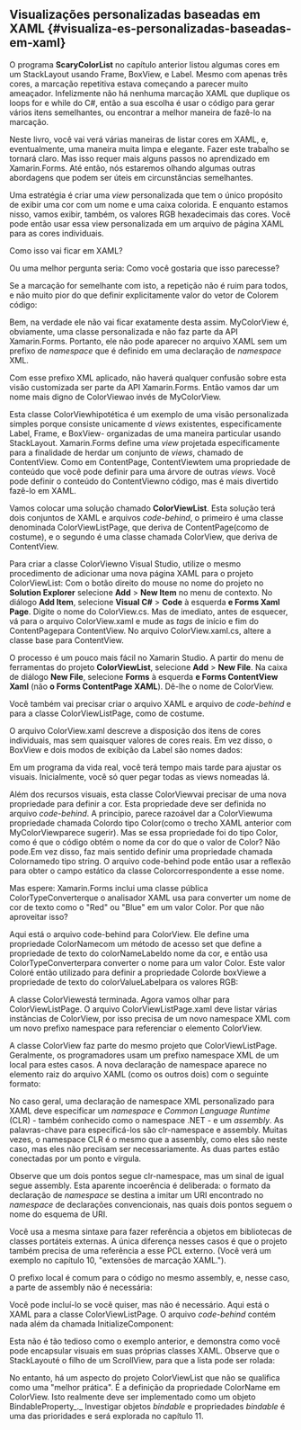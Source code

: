 ## Visualizações personalizadas baseadas em XAML {#visualiza-es-personalizadas-baseadas-em-xaml}

O programa **ScaryColorList** no capítulo anterior listou algumas cores em um StackLayout usando Frame, BoxView, e Label. Mesmo com apenas três cores, a marcação repetitiva estava começando a parecer muito ameaçador. Infelizmente não há nenhuma marcação XAML que duplique os loops for e while do C#, então a sua escolha é usar o código para gerar vários itens semelhantes, ou encontrar a melhor maneira de fazê-lo na marcação.

Neste livro, você vai verá várias maneiras de listar cores em XAML, e, eventualmente, uma maneira muita limpa e elegante. Fazer este trabalho se tornará claro. Mas isso requer mais alguns passos no aprendizado em Xamarin.Forms. Até então, nós estaremos olhando algumas outras abordagens que podem ser úteis em circunstâncias semelhantes.

Uma estratégia é criar uma _view_ personalizada que tem o único propósito de exibir uma cor com um nome e uma caixa colorida. E enquanto estamos nisso, vamos exibir, também, os valores RGB hexadecimais das cores. Você pode então usar essa view personalizada em um arquivo de página XAML para as cores individuais.

Como isso vai ficar em XAML?

Ou uma melhor pergunta seria: Como você gostaria que isso parecesse?

Se a marcação for semelhante com isto, a repetição não é ruim para todos, e não muito pior do que definir explicitamente valor do vetor de Colorem código:

Bem, na verdade ele não vai ficar exatamente desta assim. MyColorView é, obviamente, uma classe personalizada e não faz parte da API Xamarin.Forms. Portanto, ele não pode aparecer no arquivo XAML sem um prefixo de _namespace_ que é definido em uma declaração de _namespace_ XML.

Com esse prefixo XML aplicado, não haverá qualquer confusão sobre esta visão customizada ser parte da API Xamarin.Forms. Então vamos dar um nome mais digno de ColorViewao invés de MyColorView.

Esta classe ColorViewhipotética é um exemplo de uma visão personalizada simples porque consiste unicamente d _views_ existentes, especificamente Label, Frame, e BoxView- organizadas de uma maneira particular usando StackLayout. Xamarin.Forms define uma _view_ projetada especificamente para a finalidade de herdar um conjunto de _views_, chamado de ContentView. Como em ContentPage, ContentViewtem uma propriedade de conteúdo que você pode definir para uma árvore de outras _views_. Você pode definir o conteúdo do ContentViewno código, mas é mais divertido fazê-lo em XAML.

Vamos colocar uma solução chamado **ColorViewList**. Esta solução terá dois conjuntos de XAML e arquivos _code-behind_, o primeiro é uma classe denominada ColorViewListPage, que deriva de ContentPage(como de costume), e o segundo é uma classe chamada ColorView, que deriva de ContentView.

Para criar a classe ColorViewno Visual Studio, utilize o mesmo procedimento de adicionar uma nova página XAML para o projeto ColorViewList: Com o botão direito do mouse no nome do projeto no **Solution Explorer** selecione **Add** &gt; **New Item** no menu de contexto. No diálogo **Add Item**, selecione **Visual C#** &gt; **Code** à esquerda **e Forms Xaml Page**. Digite o nome do ColorView.cs. Mas de imediato, antes de esquecer, vá para o arquivo ColorView.xaml e mude as _tags_ de início e fim do ContentPagepara ContentView. No arquivo ColorView.xaml.cs, altere a classe base para ContentView.

O processo é um pouco mais fácil no Xamarin Studio. A partir do menu de ferramentas do projeto **ColorViewList**, selecione **Add** &gt; **New File**. Na caixa de diálogo **New File**, selecione **Forms** à esquerda **e Forms ContentView Xaml** (não **o Forms ContentPage XAML**). Dê-lhe o nome de ColorView.

Você também vai precisar criar o arquivo XAML e arquivo de _code-behind_ e para a classe ColorViewListPage, como de costume.

O arquivo ColorView.xaml descreve a disposição dos itens de cores individuais, mas sem quaisquer valores de cores reais. Em vez disso, o BoxView e dois modos de exibição da Label são nomes dados:

Em um programa da vida real, você terá tempo mais tarde para ajustar os visuais. Inicialmente, você só quer pegar todas as views nomeadas lá.

Além dos recursos visuais, esta classe ColorViewvai precisar de uma nova propriedade para definir a cor. Esta propriedade deve ser definida no arquivo _code-behind_. A princípio, parece razoável dar a ColorViewuma propriedade chamada Colordo tipo Color(como o trecho XAML anterior com MyColorViewparece sugerir). Mas se essa propriedade foi do tipo Color, como é que o código obtém o nome da cor do que o valor de Color? Não pode.Em vez disso, faz mais sentido definir uma propriedade chamada Colornamedo tipo string. O arquivo code-behind pode então usar a reflexão para obter o campo estático da classe Colorcorrespondente a esse nome.

Mas espere: Xamarin.Forms inclui uma classe pública ColorTypeConverterque o analisador XAML usa para converter um nome de cor de texto como o &quot;Red&quot; ou &quot;Blue&quot; em um valor Color. Por que não aproveitar isso?

Aqui está o arquivo code-behind para ColorView. Ele define uma propriedade ColorNamecom um método de acesso set que define a propriedade de texto do colorNameLabeldo nome da cor, e então usa ColorTypeConverterpara converter o nome para um valor Color. Este valor Coloré então utilizado para definir a propriedade Colorde boxViewe a propriedade de texto do colorValueLabelpara os valores RGB:

A classe ColorViewestá terminada. Agora vamos olhar para ColorViewListPage. O arquivo ColorViewListPage.xaml deve listar várias instâncias de ColorView, por isso precisa de um novo namespace XML com um novo prefixo namespace para referenciar o elemento ColorView.

A classe ColorView faz parte do mesmo projeto que ColorViewListPage. Geralmente, os programadores usam um prefixo namespace XML de um local para estes casos. A nova declaração de namespace aparece no elemento raiz do arquivo XAML (como os outros dois) com o seguinte formato:

No caso geral, uma declaração de namespace XML personalizado para XAML deve especificar um _namespace_ e _Common Language Runtime_ (CLR) - também conhecido como o namespace .NET - e um _assembly_. As palavras-chave para especificá-los são clr-namespace e assembly. Muitas vezes, o namespace CLR é o mesmo que a assembly, como eles são neste caso, mas eles não precisam ser necessariamente. As duas partes estão conectadas por um ponto e vírgula.

Observe que um dois pontos segue clr-namespace, mas um sinal de igual segue assembly. Esta aparente incoerência é deliberada: o formato da declaração de _namespace_ se destina a imitar um URI encontrado no _namespace_ de declarações convencionais, nas quais dois pontos seguem o nome do esquema de URI.

Você usa a mesma sintaxe para fazer referência a objetos em bibliotecas de classes portáteis externas. A única diferença nesses casos é que o projeto também precisa de uma referência a esse PCL externo. (Você verá um exemplo no capítulo 10, &quot;extensões de marcação XAML.&quot;).

O prefixo local é comum para o código no mesmo assembly, e, nesse caso, a parte de assembly não é necessária:

Você pode incluí-lo se você quiser, mas não é necessário. Aqui está o XAML para a classe ColorViewListPage. O arquivo _code-behind_ contém nada além da chamada InitializeComponent:

Esta não é tão tedioso como o exemplo anterior, e demonstra como você pode encapsular visuais em suas próprias classes XAML. Observe que o StackLayouté o filho de um ScrollView, para que a lista pode ser rolada:

No entanto, há um aspecto do projeto ColorViewList que não se qualifica como uma &quot;melhor prática&quot;. É a definição da propriedade ColorName em ColorView. Isto realmente deve ser implementado como um objeto BindableProperty_._ Investigar objetos _bindable_ e propriedades _bindable_ ​​é uma das prioridades e será explorada no capítulo 11.